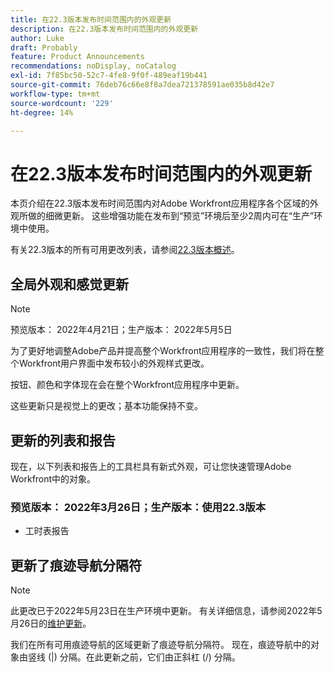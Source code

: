```yaml
---
title: 在22.3版本发布时间范围内的外观更新
description: 在22.3版本发布时间范围内的外观更新
author: Luke
draft: Probably
feature: Product Announcements
recommendations: noDisplay, noCatalog
exl-id: 7f85bc50-52c7-4fe8-9f0f-489eaf19b441
source-git-commit: 76deb76c66e8f8a7dea721378591ae035b8d42e7
workflow-type: tm+mt
source-wordcount: '229'
ht-degree: 14%

---
```


# 在22.3版本发布时间范围内的外观更新

本页介绍在22.3版本发布时间范围内对Adobe Workfront应用程序各个区域的外观所做的细微更新。 这些增强功能在发布到“预览”环境后至少2周内可在“生产”环境中使用。

有关22.3版本的所有可用更改列表，请参阅[22.3版本概述](../../../product-announcements/product-releases/22.3-release-activity/22-3-release-overview.md)。

## 全局外观和感觉更新

>[!NOTE]
>
>预览版本： 2022年4月21日；生产版本： 2022年5月5日

为了更好地调整Adobe产品并提高整个Workfront应用程序的一致性，我们将在整个Workfront用户界面中发布较小的外观样式更改。

按钮、颜色和字体现在会在整个Workfront应用程序中更新。

这些更新只是视觉上的更改；基本功能保持不变。

## 更新的列表和报告

现在，以下列表和报告上的工具栏具有新式外观，可让您快速管理Adobe Workfront中的对象。

### 预览版本： 2022年3月26日；生产版本：使用22.3版本

* 工时表报告

## 更新了痕迹导航分隔符

>[!NOTE]
>
>此更改已于2022年5月23日在生产环境中更新。 有关详细信息，请参阅2022年5月26日的[维护更新](https://one.workfront.com/s/article/Maintenance-Update-on-May-26-2022)。

我们在所有可用痕迹导航的区域更新了痕迹导航分隔符。 现在，痕迹导航中的对象由竖线 (|) 分隔。在此更新之前，它们由正斜杠 (/) 分隔。
